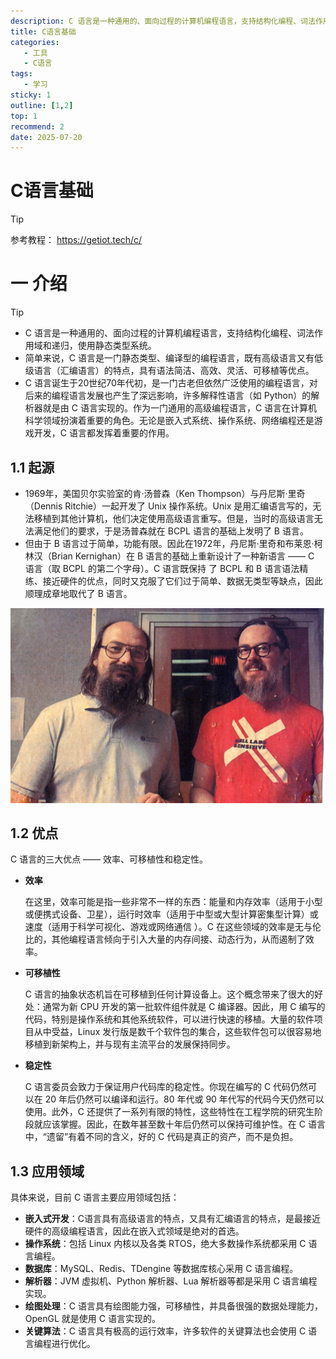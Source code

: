 ```yaml
---
description: C 语言是一种通用的、面向过程的计算机编程语言，支持结构化编程、词法作用域和递归，使用静态类型系统。
title: C语言基础
categories: 
   - 工具
   - C语言
tags: 
   - 学习
sticky: 1
outline: [1,2]
top: 1
recommend: 2
date: 2025-07-20
---
```


# C语言基础

> [!TIP]
>
> 参考教程： https://getiot.tech/c/

# 一 介绍

> [!TIP]
>
> - C 语言是一种通用的、面向过程的计算机编程语言，支持结构化编程、词法作用域和递归，使用静态类型系统。
> - 简单来说，C 语言是一门静态类型、编译型的编程语言，既有高级语言又有低级语言（汇编语言）的特点，具有语法简洁、高效、灵活、可移植等优点。
> - C 语言诞生于20世纪70年代初，是一门古老但依然广泛使用的编程语言，对后来的编程语言发展也产生了深远影响，许多解释性语言（如 Python）的解析器就是由 C 语言实现的。作为一门通用的高级编程语言，C 语言在计算机科学领域扮演着重要的角色。无论是嵌入式系统、操作系统、网络编程还是游戏开发，C 语言都发挥着重要的作用。

## 1.1 起源

- 1969年，美国贝尔实验室的肯·汤普森（Ken Thompson）与丹尼斯·里奇（Dennis Ritchie）一起开发了 Unix 操作系统。Unix 是用汇编语言写的，无法移植到其他计算机，他们决定使用高级语言重写。但是，当时的高级语言无法满足他们的要求，于是汤普森就在 BCPL 语言的基础上发明了 B 语言。
- 但由于 B 语言过于简单，功能有限。因此在1972年，丹尼斯·里奇和布莱恩·柯林汉（Brian Kernighan）在 B 语言的基础上重新设计了一种新语言 —— C 语言（取 BCPL 的第二个字母）。C 语言既保持 了 BCPL 和 B 语言语法精练、接近硬件的优点，同时又克服了它们过于简单、数据无类型等缺点，因此顺理成章地取代了 B 语言。

![Unix 之父 Ken Thompson 和 C 语言之父 Dennis Ritchie](images/Thompson_and_Ritchie_source_unknown.jpg)

## 1.2 优点

C 语言的三大优点 —— 效率、可移植性和稳定性。

- **效率**

  在这里，效率可能是指一些非常不一样的东西：能量和内存效率（适用于小型或便携式设备、卫星），运行时效率（适用于中型或大型计算密集型计算）或速度（适用于科学可视化、游戏或网络通信 ）。C 在这些领域的效率是无与伦比的，其他编程语言倾向于引入大量的内存间接、动态行为，从而遏制了效率。

- **可移植性**

  C 语言的抽象状态机旨在可移植到任何计算设备上。这个概念带来了很大的好处：通常为新 CPU 开发的第一批软件组件就是 C 编译器。因此，用 C 编写的代码，特别是操作系统和其他系统软件，可以进行快速的移植。大量的软件项目从中受益，Linux 发行版是数千个软件包的集合，这些软件包可以很容易地移植到新架构上，并与现有主流平台的发展保持同步。

- **稳定性**

  C 语言委员会致力于保证用户代码库的稳定性。你现在编写的 C 代码仍然可以在 20 年后仍然可以编译和运行。80 年代或 90 年代写的代码今天仍然可以使用。此外，C 还提供了一系列有限的特性，这些特性在工程学院的研究生阶段就应该掌握。因此，在数年甚至数十年后仍然可以保持可维护性。在 C 语言中，“遗留”有着不同的含义，好的 C 代码是真正的资产，而不是负担。

## 1.3 应用领域

具体来说，目前 C 语言主要应用领域包括：

- **嵌入式开发**：C语言具有高级语言的特点，又具有汇编语言的特点，是最接近硬件的高级编程语言，因此在嵌入式领域是绝对的首选。
- **操作系统**：包括 Linux 内核以及各类 RTOS，绝大多数操作系统都采用 C 语言编程。
- **数据库**：MySQL、Redis、TDengine 等数据库核心采用 C 语言编程。
- **解析器**：JVM 虚拟机、Python 解析器、Lua 解析器等都是采用 C 语言编程实现。
- **绘图处理**：C 语言具有绘图能力强，可移植性，并具备很强的数据处理能力，OpenGL 就是使用 C 语言实现的。
- **关键算法**：C 语言具有极高的运行效率，许多软件的关键算法也会使用 C 语言编程进行优化。